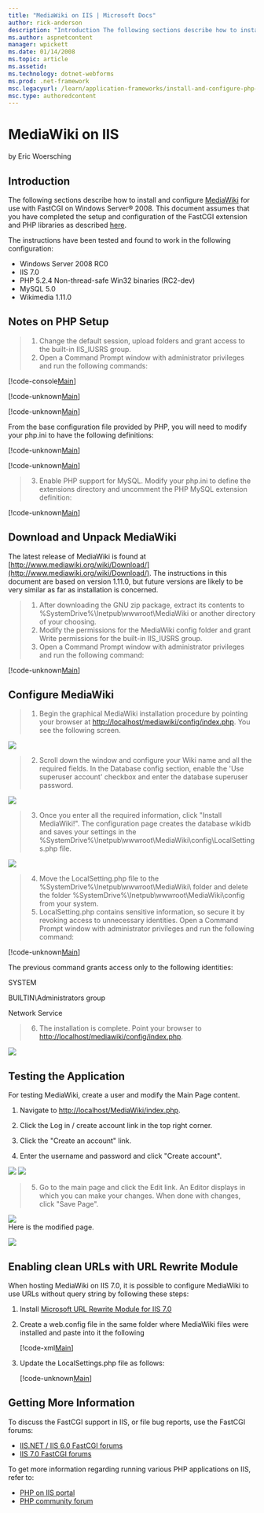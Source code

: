 ```yaml
---
title: "MediaWiki on IIS | Microsoft Docs"
author: rick-anderson
description: "Introduction The following sections describe how to install and configure MediaWiki for use with FastCGI on Windows Server ® 2008. This document assumes that..."
ms.author: aspnetcontent
manager: wpickett
ms.date: 01/14/2008
ms.topic: article
ms.assetid: 
ms.technology: dotnet-webforms
ms.prod: .net-framework
msc.legacyurl: /learn/application-frameworks/install-and-configure-php-applications-on-iis/mediawiki-on-iis
msc.type: authoredcontent
---
```

MediaWiki on IIS
====================
by Eric Woersching

## Introduction

The following sections describe how to install and configure [MediaWiki](http://www.mediawiki.org/wiki/MediaWiki) for use with FastCGI on Windows Server® 2008. This document assumes that you have completed the setup and configuration of the FastCGI extension and PHP libraries as described [here](using-fastcgi-to-host-php-applications-on-iis.md).

The instructions have been tested and found to work in the following configuration:

- Windows Server 2008 RC0
- IIS 7.0
- PHP 5.2.4 Non-thread-safe Win32 binaries (RC2-dev)
- MySQL 5.0
- Wikimedia 1.11.0

## Notes on PHP Setup

> 1. Change the default session, upload folders and grant access to the built-in IIS\_IUSRS group.   
> 2. Open a Command Prompt window with administrator privileges and run the following commands:


[!code-console[Main](mediawiki-on-iis/samples/sample1.cmd)]

[!code-unknown[Main](mediawiki-on-iis/samples/sample-127110-2.unknown)]

[!code-unknown[Main](mediawiki-on-iis/samples/sample-127110-3.unknown)]

From the base configuration file provided by PHP, you will need to modify your php.ini to have the following definitions:

[!code-unknown[Main](mediawiki-on-iis/samples/sample-127110-4.unknown)]

[!code-unknown[Main](mediawiki-on-iis/samples/sample-127110-5.unknown)]

> 3. Enable PHP support for MySQL. Modify your php.ini to define the extensions directory and uncomment the PHP MySQL extension definition:


[!code-unknown[Main](mediawiki-on-iis/samples/sample-127110-6.unknown)]

## Download and Unpack MediaWiki

The latest release of MediaWiki is found at [http://www.mediawiki.org/wiki/Download/](http://www.mediawiki.org/wiki/Download/). The instructions in this document are based on version 1.11.0, but future versions are likely to be very similar as far as installation is concerned.

> 1. After downloading the GNU zip package, extract its contents to %SystemDrive%\Inetpub\wwwroot\MediaWiki or another directory of your choosing.   
> 2. Modify the permissions for the MediaWiki config folder and grant Write permissions for the built-in IIS\_IUSRS group.   
> 3. Open a Command Prompt window with administrator privileges and run the following command:


[!code-unknown[Main](mediawiki-on-iis/samples/sample-127110-7.unknown)]

## Configure MediaWiki

> 1. Begin the graphical MediaWiki installation procedure by pointing your browser at [http://localhost/mediawiki/config/index.php](http://localhost/mediawiki/config/index.php). You see the following screen.


[![](mediawiki-on-iis/_static/image3.jpg)](mediawiki-on-iis/_static/image2.jpg) 


> 2. Scroll down the window and configure your Wiki name and all the required fields. In the Database config section, enable the 'Use superuser account' checkbox and enter the database superuser password.


[![](mediawiki-on-iis/_static/image5.jpg)](mediawiki-on-iis/_static/image4.jpg)

> 3. Once you enter all the required information, click "Install MediaWiki!". The configuration page creates the database wikidb and saves your settings in the %SystemDrive%\Inetpub\wwwroot\MediaWiki\config\LocalSettings.php file.


[![](mediawiki-on-iis/_static/image7.jpg)](mediawiki-on-iis/_static/image6.jpg)

> 4. Move the LocalSetting.php file to the %SystemDrive%\Inetpub\wwwroot\MediaWiki\ folder and delete the folder %SystemDrive%\Inetpub\wwwroot\MediaWiki\config from your system.  
> 5. LocalSetting.php contains sensitive information, so secure it by revoking access to unnecessary identities. Open a Command Prompt window with administrator privileges and run the following command:


[!code-unknown[Main](mediawiki-on-iis/samples/sample-127110-8.unknown)]

The previous command grants access only to the following identities:  
  
SYSTEM

BUILTIN\Administrators group

Network Service

> 6. The installation is complete. Point your browser to [http://localhost/mediawiki/config/index.php](http://localhost/mediawiki/config/index.php).


 [![](mediawiki-on-iis/_static/image9.jpg)](mediawiki-on-iis/_static/image8.jpg) 

## Testing the Application

For testing MediaWiki, create a user and modify the Main Page content.


1. Navigate to [http://localhost/MediaWiki/index.php](http://localhost/MediaWiki/index.php).

2. Click the Log in / create account link in the top right corner.

3. Click the "Create an account" link.

4. Enter the username and password and click "Create account".

[![](mediawiki-on-iis/_static/image11.jpg)](mediawiki-on-iis/_static/image10.jpg) [![](mediawiki-on-iis/_static/image13.jpg)](mediawiki-on-iis/_static/image12.jpg)

> 5. Go to the main page and click the Edit link. An Editor displays in which you can make your changes. When done with changes, click "Save Page".


 [![](mediawiki-on-iis/_static/image15.jpg)](mediawiki-on-iis/_static/image14.jpg)  
Here is the modified page. 

[![](mediawiki-on-iis/_static/image17.jpg)](mediawiki-on-iis/_static/image16.jpg)

## Enabling clean URLs with URL Rewrite Module

When hosting MediaWiki on IIS 7.0, it is possible to configure MediaWiki to use URLs without query string by following these steps:

1. Install [Microsoft URL Rewrite Module for IIS 7.0](https://www.iis.net/downloads?tabid=34&amp;g=6&amp;i=1691 "URL rewrite module")
2. Create a web.config file in the same folder where MediaWiki files were installed and paste into it the following   

    [!code-xml[Main](mediawiki-on-iis/samples/sample9.xml)]
3. Update the LocalSettings.php file as follows:  

    [!code-unknown[Main](mediawiki-on-iis/samples/sample-127110-10.unknown)]

## Getting More Information

To discuss the FastCGI support in IIS, or file bug reports, use the FastCGI forums:

- [IIS.NET / IIS 6.0 FastCGI forums](https://forums.iis.net/1103.aspx)
- [IIS 7.0 FastCGI forums](https://forums.iis.net/1104.aspx)

To get more information regarding running various PHP applications on IIS, refer to:

- [PHP on IIS portal](https://php.iis.net/)
- [PHP community forum](https://forums.iis.net/1102.aspx)